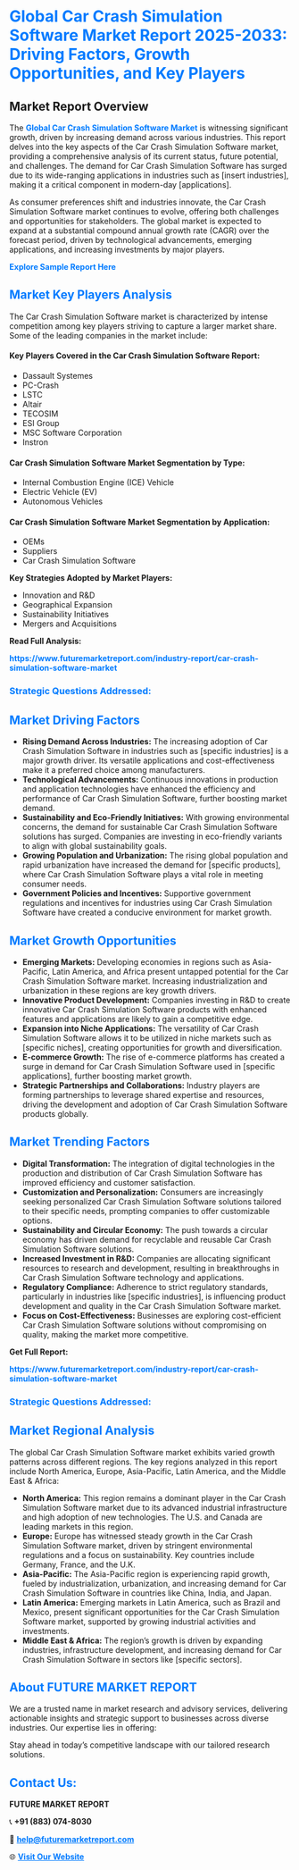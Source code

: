 <h1 style="color: #007BFF;">Global Car Crash Simulation Software Market Report 2025-2033: Driving Factors, Growth Opportunities, and Key Players</h1>

<section id="overview">
<h2>Market Report Overview</h2>
<p>The <a href="https://www.futuremarketreport.com/industry-report/car-crash-simulation-software-market" style="color: #007BFF; text-decoration: none;"><strong>Global Car Crash Simulation Software Market</strong></a> is witnessing significant growth, driven by increasing demand across various industries. This report delves into the key aspects of the Car Crash Simulation Software market, providing a comprehensive analysis of its current status, future potential, and challenges. The demand for Car Crash Simulation Software has surged due to its wide-ranging applications in industries such as [insert industries], making it a critical component in modern-day [applications].</p>
<p>As consumer preferences shift and industries innovate, the Car Crash Simulation Software market continues to evolve, offering both challenges and opportunities for stakeholders. The global market is expected to expand at a substantial compound annual growth rate (CAGR) over the forecast period, driven by technological advancements, emerging applications, and increasing investments by major players.</p>
</section>

<section id="overview">
<p><a href="https://www.futuremarketreport.com/request-sample/reportId=120015" style="color: #007BFF; text-decoration: none;"><strong>Explore Sample Report Here</strong></a></p>
</section>

<section id="key-players">
<h2 style="color: #007BFF;">Market Key Players Analysis</h2>
<p>The Car Crash Simulation Software market is characterized by intense competition among key players striving to capture a larger market share. Some of the leading companies in the market include:</p>
<h4>Key Players Covered in the Car Crash Simulation Software Report:</h4>
<ul><li>Dassault Systemes</li><li>PC-Crash</li><li>LSTC</li><li>Altair</li><li>TECOSIM</li><li>ESI Group</li><li>MSC Software Corporation</li><li>Instron</li></ul>
<h4>Car Crash Simulation Software Market Segmentation by Type:</h4>
<ul><li>Internal Combustion Engine (ICE) Vehicle</li><li>Electric Vehicle (EV)</li><li>Autonomous Vehicles</li></ul>

<h4>Car Crash Simulation Software Market Segmentation by Application:</h4>
<ul><li>OEMs</li><li>Suppliers</li><li>Car Crash Simulation Software</li></ul>
<p><strong>Key Strategies Adopted by Market Players:</strong></p>
<ul>
<li>Innovation and R&D</li>
<li>Geographical Expansion</li>
<li>Sustainability Initiatives</li>
<li>Mergers and Acquisitions</li>
</ul>
</section>

<section>
<p><strong>Read Full Analysis: </strong></p><a href="https://www.futuremarketreport.com/industry-report/car-crash-simulation-software-market" style="color: #007BFF; text-decoration: none;"><strong>https://www.futuremarketreport.com/industry-report/car-crash-simulation-software-market</strong></a>
<h3 style="color: #007BFF;">Strategic Questions Addressed:</h3>
</section>

<section id="driving-factors">
<h2 style="color: #007BFF;">Market Driving Factors</h2>
<ul>
<li><strong>Rising Demand Across Industries:</strong> The increasing adoption of Car Crash Simulation Software in industries such as [specific industries] is a major growth driver. Its versatile applications and cost-effectiveness make it a preferred choice among manufacturers.</li>
<li><strong>Technological Advancements:</strong> Continuous innovations in production and application technologies have enhanced the efficiency and performance of Car Crash Simulation Software, further boosting market demand.</li>
<li><strong>Sustainability and Eco-Friendly Initiatives:</strong> With growing environmental concerns, the demand for sustainable Car Crash Simulation Software solutions has surged. Companies are investing in eco-friendly variants to align with global sustainability goals.</li>
<li><strong>Growing Population and Urbanization:</strong> The rising global population and rapid urbanization have increased the demand for [specific products], where Car Crash Simulation Software plays a vital role in meeting consumer needs.</li>
<li><strong>Government Policies and Incentives:</strong> Supportive government regulations and incentives for industries using Car Crash Simulation Software have created a conducive environment for market growth.</li>
</ul>
</section>

<section id="growth-opportunities">
<h2 style="color: #007BFF;">Market Growth Opportunities</h2>
<ul>
<li><strong>Emerging Markets:</strong> Developing economies in regions such as Asia-Pacific, Latin America, and Africa present untapped potential for the Car Crash Simulation Software market. Increasing industrialization and urbanization in these regions are key growth drivers.</li>
<li><strong>Innovative Product Development:</strong> Companies investing in R&D to create innovative Car Crash Simulation Software products with enhanced features and applications are likely to gain a competitive edge.</li>
<li><strong>Expansion into Niche Applications:</strong> The versatility of Car Crash Simulation Software allows it to be utilized in niche markets such as [specific niches], creating opportunities for growth and diversification.</li>
<li><strong>E-commerce Growth:</strong> The rise of e-commerce platforms has created a surge in demand for Car Crash Simulation Software used in [specific applications], further boosting market growth.</li>
<li><strong>Strategic Partnerships and Collaborations:</strong> Industry players are forming partnerships to leverage shared expertise and resources, driving the development and adoption of Car Crash Simulation Software products globally.</li>
</ul>
</section>

<section id="trending-factors">
<h2 style="color: #007BFF;">Market Trending Factors</h2>
<ul>
<li><strong>Digital Transformation:</strong> The integration of digital technologies in the production and distribution of Car Crash Simulation Software has improved efficiency and customer satisfaction.</li>
<li><strong>Customization and Personalization:</strong> Consumers are increasingly seeking personalized Car Crash Simulation Software solutions tailored to their specific needs, prompting companies to offer customizable options.</li>
<li><strong>Sustainability and Circular Economy:</strong> The push towards a circular economy has driven demand for recyclable and reusable Car Crash Simulation Software solutions.</li>
<li><strong>Increased Investment in R&D:</strong> Companies are allocating significant resources to research and development, resulting in breakthroughs in Car Crash Simulation Software technology and applications.</li>
<li><strong>Regulatory Compliance:</strong> Adherence to strict regulatory standards, particularly in industries like [specific industries], is influencing product development and quality in the Car Crash Simulation Software market.</li>
<li><strong>Focus on Cost-Effectiveness:</strong> Businesses are exploring cost-efficient Car Crash Simulation Software solutions without compromising on quality, making the market more competitive.</li>
</ul>
</section>

<section>
<p><strong>Get Full Report: </strong></p><a href="https://www.futuremarketreport.com/industry-report/car-crash-simulation-software-market" style="color: #007BFF; text-decoration: none;"><strong>https://www.futuremarketreport.com/industry-report/car-crash-simulation-software-market</strong></a>
<h3 style="color: #007BFF;">Strategic Questions Addressed:</h3>
</section>


<section id="regional-analysis">
<h2 style="color: #007BFF;">Market Regional Analysis</h2>
<p>The global Car Crash Simulation Software market exhibits varied growth patterns across different regions. The key regions analyzed in this report include North America, Europe, Asia-Pacific, Latin America, and the Middle East & Africa:</p>
<ul>
<li><strong>North America:</strong> This region remains a dominant player in the Car Crash Simulation Software market due to its advanced industrial infrastructure and high adoption of new technologies. The U.S. and Canada are leading markets in this region.</li>
<li><strong>Europe:</strong> Europe has witnessed steady growth in the Car Crash Simulation Software market, driven by stringent environmental regulations and a focus on sustainability. Key countries include Germany, France, and the U.K.</li>
<li><strong>Asia-Pacific:</strong> The Asia-Pacific region is experiencing rapid growth, fueled by industrialization, urbanization, and increasing demand for Car Crash Simulation Software in countries like China, India, and Japan.</li>
<li><strong>Latin America:</strong> Emerging markets in Latin America, such as Brazil and Mexico, present significant opportunities for the Car Crash Simulation Software market, supported by growing industrial activities and investments.</li>
<li><strong>Middle East & Africa:</strong> The region’s growth is driven by expanding industries, infrastructure development, and increasing demand for Car Crash Simulation Software in sectors like [specific sectors].</li>
</ul>
</section>

<footer>
<h2 style="color: #007BFF;">About FUTURE MARKET REPORT</h2>
<p>We are a trusted name in market research and advisory services, delivering actionable insights and strategic support to businesses across diverse industries. Our expertise lies in offering:</p>

<p>Stay ahead in today’s competitive landscape with our tailored research solutions.</p>

<h2 style="color: #007BFF;">Contact Us:</h2>
<p><strong>FUTURE MARKET REPORT</strong></p>
<p>📞 <strong>+91 (883) 074-8030</strong></p>
<p>📧 <strong><a href="mailto:help@futuremarketreport.com" style="color: #007BFF;">help@futuremarketreport.com</a></strong></p>
<p>🌐 <strong><a href="https://www.futuremarketreport.com/" style="color: #007BFF;">Visit Our Website</a></strong></p>
</footer>